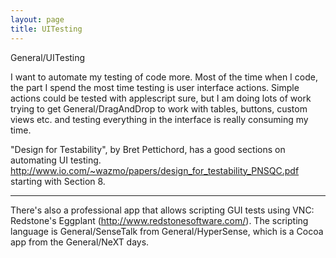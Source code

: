 ```yaml
---
layout: page
title: UITesting
---
```


General/UITesting

I want to automate my testing of code more.  Most of the time when I code, the part I spend the most time testing is user interface actions. Simple actions could be tested with applescript sure, but I am doing lots of work trying to get General/DragAndDrop to work with tables, buttons, custom views etc. and testing everything in the interface is really consuming my time.

"Design for Testability", by Bret Pettichord, has a good sections on automating UI testing. http://www.io.com/~wazmo/papers/design_for_testability_PNSQC.pdf starting with Section 8.

----

There's also a professional app that allows scripting GUI tests using VNC: Redstone's Eggplant (http://www.redstonesoftware.com/). The scripting language is General/SenseTalk from General/HyperSense, which is a Cocoa app from the General/NeXT days.
